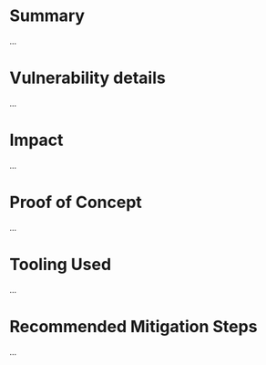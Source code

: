 # Summary
...

# Vulnerability details
...

# Impact
...

# Proof of Concept
...

# Tooling Used
...

# Recommended Mitigation Steps
...
